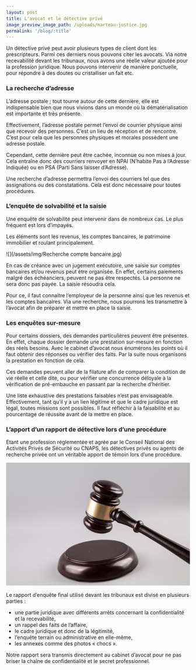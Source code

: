 ```yaml
---
layout: post
title: L'avocat et le détective privé
image_preview_image_path: /uploads/marteau-justice.jpg
permalink: '/blog/:title'
---
```


Un détective privé peut avoir plusieurs types de client dont les prescripteurs. Parmi ces derniers nous pouvons citer les avocats. Via notre recevabilité devant les tribunaux, nous avons une réelle valeur ajoutée pour la profession juridique. Nous pouvons intervenir de manière ponctuelle, pour répondre à des doutes ou cristalliser un fait etc.

### La recherche d’adresse

L’adresse postale ; tout tourne autour de cette dernière, elle est indispensable bien que nous vivions dans un monde où la dématérialisation est importante et très présente.

Effectivement, l’adresse postale permet l’envoi de courrier physique ainsi que recevoir des personnes. C’est un lieu de réception et de rencontre. C’est pour cela que les personnes physiques et morales possèdent une adresse postale.

Cependant, cette dernière peut être cachée, inconnue ou non mises à jour. Cela entraîne donc des courriers renvoyer en NPAI (N’habite Pas à l’Adresse Indiquée) ou en PSA (Parti Sans laisser d’Adresse).

Une recherche d’adresse permettra l’envoi des courriers tel que des assignations ou des constatations. Cela est donc nécessaire pour toutes procédures.

### L’enquête de solvabilité et la saisie

Une enquête de solvabilité peut intervenir dans de nombreux cas. Le plus fréquent est lors d’impayés.

Les éléments sont les revenus, les comptes bancaires, le patrimoine immobilier et roulant principalement.

![](/assets/img/Recherche compte bancaire.jpg)

En cas de créance avec un jugement exécutoire, une saisie sur comptes bancaires et/ou revenus peut être organisée. En effet, certains paiements malgré des échéanciers, peuvent ne pas être respectés. La personne ne sera donc pas payée. La saisie résoudra cela.

Pour ce, il faut connaitre l’employeur de la personne ainsi que les revenus et les comptes bancaires. Via une recherche, nous pourrons les transmettre à l’avocat afin de préparer et mettre en place la saisie.

### Les enquêtes sur-mesure

Pour certains dossiers, des demandes particulières peuvent être présentes. En effet, chaque dossier demande une prestation sur-mesure en fonction des réels besoins. Avec le cabinet d’avocat nous énumérons les points où il faut obtenir des réponses ou vérifier des faits. Par la suite nous organisons la prestation en fonction de cela.

Ces demandes peuvent aller de la filature afin de comparer la condition de vie réelle et celle dite, ou pour vérifier une concurrence déloyale à la vérification de pré-embauche en passant par la recherche d’héritier.

Une liste exhaustive des prestations faisables n’est pas envisageable. Effectivement, tant qu’il y a un lien légitime et que le cadre juridique est légal, toutes missions sont possibles. Il faut réfléchir à la faisabilité et au pourcentage de réussite avant de la mettre en place.

### L’apport d’un rapport de détective lors d’une procédure

Etant une profession réglementée et agrée par le Conseil National des Activités Privés de Sécurité ou CNAPS, les détectives privés ou agents de recherche privée ont un véritable apport de témoin lors d’une procédure.

![](/uploads/marteau-justice.jpg)

Le rapport d’enquête final utilisé devant les tribunaux est divisé en plusieurs parties :

* une partie juridique avec différents arrêts concernant la confidentialité et la recevabilité,
* un rappel des faits de l’affaire,
* le cadre juridique et donc de la légitimité,
* l’enquête terrain ou administrative en elle-même,
* les annexes comme des photos « chocs ».

Notre rapport sera transmis directement au cabinet d’avocat pour ne pas briser la chaîne de confidentialité et le secret professionnel.